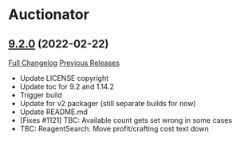 # Auctionator

## [9.2.0](https://github.com/Auctionator/Auctionator/tree/9.2.0) (2022-02-22)
[Full Changelog](https://github.com/Auctionator/Auctionator/compare/9.1.16...9.2.0) [Previous Releases](https://github.com/Auctionator/Auctionator/releases)

- Update LICENSE copyright  
- Update toc for 9.2 and 1.14.2  
- Trigger build  
- Update for v2 packager (still separate builds for now)  
- Update README.md  
- [Fixes #1121] TBC: Available count gets set wrong in some cases  
- TBC: ReagentSearch: Move profit/crafting cost text down  
